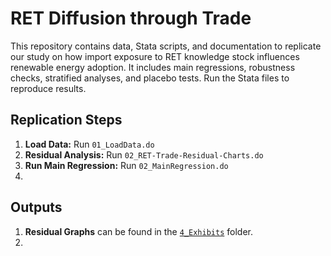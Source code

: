 # RET Diffusion through Trade
This repository contains data, Stata scripts, and documentation to replicate our study on how import exposure to RET knowledge stock influences renewable energy adoption. It includes main regressions, robustness checks, stratified analyses, and placebo tests. Run the Stata files to reproduce results.

## Replication Steps  
1. **Load Data:** Run `01_LoadData.do`
2. **Residual Analysis:** Run `02_RET-Trade-Residual-Charts.do`
3. **Run Main Regression:** Run `02_MainRegression.do`  
4. 

## Outputs
1. **Residual Graphs** can be found in the [`4_Exhibits`](./4_Exhibits) folder.
2. 

